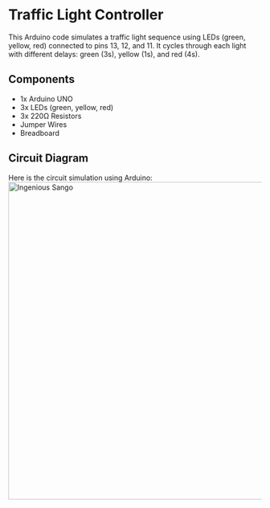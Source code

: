 # Traffic Light Controller
This Arduino code simulates a traffic light sequence using LEDs (green, yellow, red) connected to pins 13, 12, and 11. It cycles through each light with different delays: green (3s), yellow (1s), and red (4s).

## Components
- 1x Arduino UNO  
- 3x LEDs (green, yellow, red)  
- 3x 220Ω Resistors  
- Jumper Wires  
- Breadboard

## Circuit Diagram

Here is the circuit simulation using Arduino:
<img width="1536" height="632" alt="Ingenious Sango" src="https://github.com/user-attachments/assets/f08a11f2-1f18-491f-b90f-dde186d90fef" />
